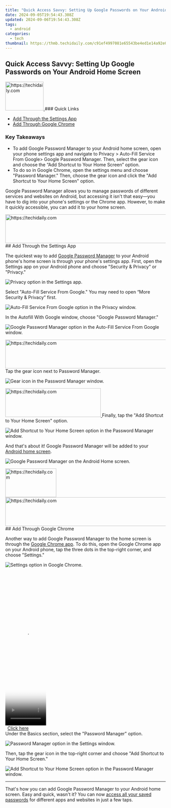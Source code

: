 ```yaml
---
title: "Quick Access Savvy: Setting Up Google Passwords on Your Android Home Screen"
date: 2024-09-05T19:54:43.308Z
updated: 2024-09-06T19:54:43.308Z
tags:
  - android
categories:
  - tech
thumbnail: https://thmb.techidaily.com/c91ef4997081e65543be4ed1e14a92e0b1b11ea3fa4aac3ca09a237127556c70.png
---
```


## Quick Access Savvy: Setting Up Google Passwords on Your Android Home Screen

<!-- affiliate ads begin -->
<a href="https://aligracehair.sjv.io/c/5597632/2115924/19272" target="_top" id="2115924">
  <img src="//a.impactradius-go.com/display-ad/19272-2115924" border="0" alt="https://techidaily.com" width="120" height="90"/>
</a>
<img height="0" width="0" src="https://aligracehair.sjv.io/i/5597632/2115924/19272" style="position:absolute;visibility:hidden;" border="0" />
<!-- affiliate ads end -->
### Quick Links

* [Add Through the Settings App](https://extra-support.techidaily.com/2024-approved-photography-and-videography-leading-tech-on-the-market/)
* [Add Through Google Chrome](https://tech-haven.techidaily.com/artificial-intelligence-unwrapped-an-easier-way-to-comprehend-ai/)

### Key Takeaways

* To add Google Password Manager to your Android home screen, open your phone settings app and navigate to Privacy > Auto-Fill Service From Google> Google Password Manager. Then, select the gear icon and choose the “Add Shortcut to Your Home Screen” option.
* To do so in Google Chrome, open the settings menu and choose "Password Manager." Then, choose the gear icon and click the "Add Shortcut to Your Home Screen" option.

 Google Password Manager allows you to manage passwords of different services and websites on Android, but accessing it isn't that easy—you have to dig into your phone's settings or the Chrome app. However, to make it quickly accessible, you can add it to your home screen.

<!-- affiliate ads begin -->
<a href="https://appsumo.8odi.net/c/5597632/2128843/7443" target="_top" id="2128843">
  <img src="//a.impactradius-go.com/display-ad/7443-2128843" border="0" alt="https://techidaily.com" width="728" height="90"/>
</a>
<img height="0" width="0" src="https://appsumo.8odi.net/i/5597632/2128843/7443" style="position:absolute;visibility:hidden;" border="0" />
<!-- affiliate ads end -->
##  Add Through the Settings App

 The quickest way to add [Google Password Manager](https://some-techniques.techidaily.com/exclusive-list-of-top-8-wallpapers-for-macbooks-for-2024/) to your Android phone's home screen is through your phone's settings app. First, open the Settings app on your Android phone and choose "Security & Privacy" or "Privacy."

![Privacy option in the Settings app.](https://static1.howtogeekimages.com/wordpress/wp-content/uploads/2024/02/privacy-option-in-the-settings-app.jpg) 

 Select "Auto-Fill Service From Google." You may need to open “More Security & Privacy” first.

![Auto-Fill Service From Google option in the Privacy window.](https://static1.howtogeekimages.com/wordpress/wp-content/uploads/2024/02/auto-fill-service-from-google-option-in-the-privacy-window.jpg) 

 In the Autofill With Google window, choose "Google Password Manager."

![Google Password Manager option in the Auto-Fill Service From Google window.](https://static1.howtogeekimages.com/wordpress/wp-content/uploads/2024/02/google-password-manager-option-in-the-auto-fill-service-from-google-window.jpg) 

<!-- affiliate ads begin -->
<a href="https://appsumo.8odi.net/c/5597632/2118306/7443" target="_top" id="2118306">
  <img src="//a.impactradius-go.com/display-ad/7443-2118306" border="0" alt="https://techidaily.com" width="728" height="90"/>
</a>
<img height="0" width="0" src="https://appsumo.8odi.net/i/5597632/2118306/7443" style="position:absolute;visibility:hidden;" border="0" />
<!-- affiliate ads end -->
 Tap the gear icon next to Password Manager.

![Gear icon in the Password Manager window.](https://static1.howtogeekimages.com/wordpress/wp-content/uploads/2024/02/gear-icon-in-the-password-manager-window.jpg) 

<!-- affiliate ads begin -->
<a href="https://united.elfm.net/c/5597632/2139557/4704" target="_top" id="2139557">
  <img src="//a.impactradius-go.com/display-ad/4704-2139557" border="0" alt="https://techidaily.com" width="300" height="90"/>
</a>
<img height="0" width="0" src="https://united.elfm.net/i/5597632/2139557/4704" style="position:absolute;visibility:hidden;" border="0" />
<!-- affiliate ads end -->
 Finally, tap the "Add Shortcut to Your Home Screen" option.

![Add Shortcut to Your Home Screen option in the Password Manager window.](https://static1.howtogeekimages.com/wordpress/wp-content/uploads/2024/02/add-shortcut-to-your-home-screen-option-in-the-password-manager-window.jpg) 

 And that's about it! Google Password Manager will be added to your [Android home screen](https://easy-unlock-android.techidaily.com/top-10-password-cracking-tools-for-realme-gt-3-by-drfone-android/).

![Google Password Manager on the Android Home screen.](https://static1.howtogeekimages.com/wordpress/wp-content/uploads/2024/02/google-password-manager-on-the-android-home-screen.jpg) 

<!-- affiliate ads begin -->
<a href="https://aligracehair.sjv.io/c/5597632/2115928/19272" target="_top" id="2115928">
  <img src="//a.impactradius-go.com/display-ad/19272-2115928" border="0" alt="https://techidaily.com" width="160" height="90"/>
</a>
<img height="0" width="0" src="https://aligracehair.sjv.io/i/5597632/2115928/19272" style="position:absolute;visibility:hidden;" border="0" />
<!-- affiliate ads end -->
<!-- affiliate ads begin -->
<a href="https://aidotcom.pxf.io/c/5597632/2134502/19576" target="_top" id="2134502">
  <img src="//a.impactradius-go.com/display-ad/19576-2134502" border="0" alt="https://techidaily.com" width="672" height="90"/>
</a>
<img height="0" width="0" src="https://aidotcom.pxf.io/i/5597632/2134502/19576" style="position:absolute;visibility:hidden;" border="0" />
<!-- affiliate ads end -->
##  Add Through Google Chrome

 Another way to add Google Password Manager to the home screen is through the [Google Chrome app](https://www.anrdoezrs.net/links/3607085/type/dlg/sid/UUhtgUeUpU2001974/https://play.google.com/store/apps/details?id=com.android.chrome&hl=en%5FUS&gl=US). To do this, open the Google Chrome app on your Android phone, tap the three dots in the top-right corner, and choose "Settings."

![Settings option in Google Chrome.](https://static1.howtogeekimages.com/wordpress/wp-content/uploads/2024/02/settings-option-in-google-chrome.jpg) 

<!-- affiliate ads begin -->
<span id="1975503">
					<video width="128" height="480" style="cursor:pointer"
           poster="//a.impactradius-go.com/display-clicktoplayimage/1975503.png"
           onclick="if(!this.playClicked){this.play();this.setAttribute('controls',true);this.playClicked=true;}">
	   <source src="//a.impactradius-go.com/display-ad/22993-1975503">
	   <img src="//a.impactradius-go.com/display-clicktoplayimage/1975503.png" style="border: none; height: 100%; width: 100%; object-fit: contain">
	</video>
	<div style="width:80px;text-align:center"><a href="javascript:window.open(decodeURIComponent('https%3A%2F%2Fhomestyler.sjv.io%2Fc%2F5597632%2F1975503%2F22993'), '_blank');void(0);">Click here</a></div>
</span>
<img height="0" width="0" src="https://imp.pxf.io/i/5597632/1975503/22993" style="position:absolute;visibility:hidden;" border="0" />
<!-- affiliate ads end -->
 Under the Basics section, select the "Password Manager" option.

![Password Manager option in the Settings window.](https://static1.howtogeekimages.com/wordpress/wp-content/uploads/2024/02/password-manager-option-in-the-settings-window.jpg) 

 Then, tap the gear icon in the top-right corner and choose "Add Shortcut to Your Home Screen."

![Add Shortcut to Your Home Screen option in the Password Manager window.](https://static1.howtogeekimages.com/wordpress/wp-content/uploads/2024/02/add-shortcut-to-your-home-screen-option-in-the-password-manager-window.jpg) 

---

 That's how you can add Google Password Manager to your Android home screen. Easy and quick, wasn't it? You can now [access all your saved passwords](https://video-screen-grab.techidaily.com/new-in-2024-ace-virtual-imagery-ideal-google-meet-screens/) for different apps and websites in just a few taps.

<ins class="adsbygoogle"
     style="display:block"
     data-ad-format="autorelaxed"
     data-ad-client="ca-pub-7571918770474297"
     data-ad-slot="1223367746"></ins>



<ins class="adsbygoogle"
     style="display:block"
     data-ad-client="ca-pub-7571918770474297"
     data-ad-slot="8358498916"
     data-ad-format="auto"
     data-full-width-responsive="true"></ins>


